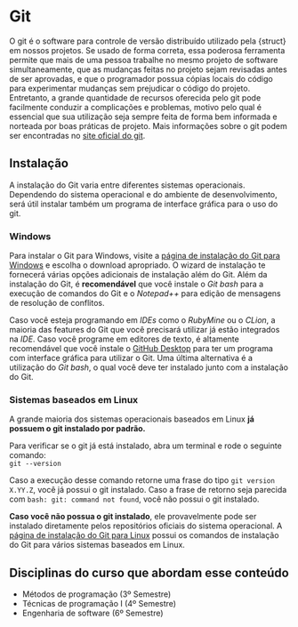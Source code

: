 # Git

O git é o software para controle de versão distribuído utilizado pela {struct} em nossos projetos. Se usado de forma correta, essa poderosa ferramenta permite que mais de uma pessoa trabalhe no mesmo projeto de software simultaneamente, que as mudanças feitas no projeto sejam revisadas antes de ser aprovadas, e que o programador possua cópias locais do código para experimentar mudanças sem prejudicar o código do projeto. Entretanto, a grande quantidade de recursos oferecida pelo git pode facilmente conduzir a complicações e problemas, motivo pelo qual é essencial que sua utilização seja sempre feita de forma bem informada e norteada por boas práticas de projeto. Mais informações sobre o git podem ser encontradas no [site oficial do git](https://git-scm.com/).

## Instalação

A instalação do Git varia entre diferentes sistemas operacionais. Dependendo do sistema operacional e do ambiente de desenvolvimento, será útil instalar também um programa de interface gráfica para o uso do git.

### Windows

Para instalar o Git para Windows, visite a [página de instalação do Git para Windows](https://git-scm.com/download/win) e escolha o download apropriado. O wizard de instalação te fornecerá várias opções adicionais de instalação além do Git. Além da instalação do Git, é **recomendável** que você instale o *Git bash* para a execução de comandos do Git e o *Notepad++* para edição de mensagens de resolução de conflitos.

Caso você esteja programando em *IDEs* como o *RubyMine* ou o *CLion*, a maioria das features do Git que você precisará utilizar já estão integrados na *IDE*. Caso você programe em editores de texto, é altamente recomendável que você instale o [GitHub Desktop](https://desktop.github.com/) para ter um programa com interface gráfica para utilizar o Git. Uma última alternativa é a utilização do *Git bash*, o qual você deve ter instalado junto com a instalação do Git.

### Sistemas baseados em Linux

A grande maioria dos sistemas operacionais baseados em Linux **já possuem o git instalado por padrão.**

Para verificar se o git já está instalado, abra um terminal e rode o seguinte comando:  
`git --version`

Caso a execução desse comando retorne uma frase do tipo `git version X.YY.Z`, você já possui o git instalado. Caso a frase de retorno seja parecida com `bash: git: command not found`, você não possui o git instalado.

**Caso você não possua o git instalado**, ele provavelmente pode ser instalado diretamente pelos repositórios oficiais do sistema operacional. A [página de instalação do Git para Linux](https://git-scm.com/download/linux) possui os comandos de instalação do Git para vários sistemas baseados em Linux.

## Disciplinas do curso que abordam esse conteúdo

* Métodos de programação \(3º Semestre\)
* Técnicas de programação I \(4º Semestre\)
* Engenharia de software \(6º Semestre\)
